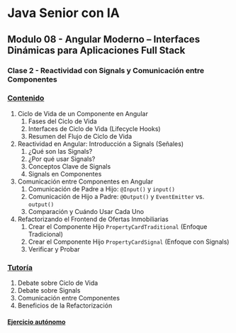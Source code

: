 # Java Senior con IA

## Modulo 08 - Angular Moderno – Interfaces Dinámicas para Aplicaciones Full Stack

### Clase 2 - Reactividad con Signals y Comunicación entre Componentes

### [Contenido](1-contenido.md)

1. Ciclo de Vida de un Componente en Angular
    1. Fases del Ciclo de Vida
    2. Interfaces de Ciclo de Vida (Lifecycle Hooks)
    3. Resumen del Flujo de Ciclo de Vida
2. Reactividad en Angular: Introducción a Signals (Señales)
    1. ¿Qué son las Signals?
    2. ¿Por qué usar Signals?
    3. Conceptos Clave de Signals
    4. Signals en Componentes
3. Comunicación entre Componentes en Angular
    1. Comunicación de Padre a Hijo: `@Input()` y `input()`
    2. Comunicación de Hijo a Padre: `@Output()` y `EventEmitter` vs. `output()`
    3. Comparación y Cuándo Usar Cada Uno
4. Refactorizando el Frontend de Ofertas Inmobiliarias
    1. Crear el Componente Hijo `PropertyCardTraditional` (Enfoque Tradicional)
    2. Crear el Componente Hijo `PropertyCardSignal` (Enfoque con Signals)
    3. Verificar y Probar

### [Tutoría](2-tutoria.md)

1. Debate sobre Ciclo de Vida
2. Debate sobre Signals
3. Comunicación entre Componentes
4. Beneficios de la Refactorización

#### [Ejercicio autónomo](3-ejercicio.md)
